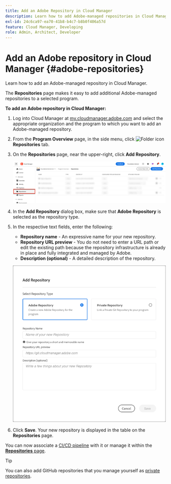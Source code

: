 ```yaml
---
title: Add an Adobe Repository in Cloud Manager
description: Learn how to add Adobe-managed repositories in Cloud Manager.
exl-id: 24c6ca97-ea70-41b8-b4c7-b8b0f406a57d
feature: Cloud Manager, Developing
role: Admin, Architect, Developer
---
```

# Add an Adobe repository in Cloud Manager {#adobe-repositories}

Learn how to add an Adobe-managed repository in Cloud Manager.

The **Repositories** page makes it easy to add additional Adobe-managed repositories to a selected program.

**To add an Adobe repository in Cloud Manager:**

1. Log into Cloud Manager at [my.cloudmanager.adobe.com](https://my.cloudmanager.adobe.com/) and select the appropriate organization and the program to which you want to add an Adobe-managed repository.

1. From the **Program Overview** page, in the side menu, click ![Folder icon](https://spectrum.adobe.com/static/icons/workflow_18/Smock_Folder_18_N.svg) **Repositories** tab.

1. On the **Repositories** page, near the upper-right, click **Add Repository**.

   ![Add repository button](/help/managing-code/assets/repositories-tab.png)
  
1. In the **Add Repository** dialog box, make sure that **Adobe Repository** is selected as the repository type.

1. In the respective text fields, enter the following:

   * **Repository name** - An expressive name for your new repository.
   * **Repository URL preview** - You do not need to enter a URL path or edit the existing path because the repository infrastructure is already in place and fully integrated and managed by Adobe.
   * **Description (optional)** - A detailed description of the repository.

   ![Add Repository dialog box](/help/managing-code/assets/repository-add-adobe.png)

1. Click **Save**.
   Your new repository is displayed in the table on the **Repositories** page. 

You can now associate a [CI/CD pipeline](/help/overview/ci-cd-pipelines.md) with it or manage it within the [**Repositories** page](/help/managing-code/managing-repositories.md).

>[!TIP]
>
>You can also add GitHub repositories that you manage yourself as [private repositories](/help/managing-code/private-repositories.md).
